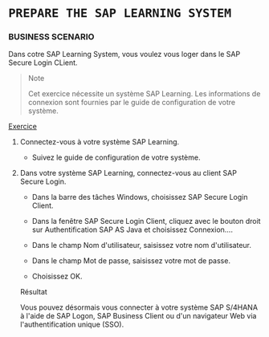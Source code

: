 # **`PREPARE THE SAP LEARNING SYSTEM`**

### **BUSINESS SCENARIO**

Dans cotre SAP Learning System, vous voulez vous loger dans le SAP Secure Login CLient.

> Note
>
> Cet exercice nécessite un système SAP Learning. Les informations de connexion sont fournies par le guide de configuration de votre système.

[Exercice](https://education.hana.ondemand.com/education/pub/mmcp/index.html?show=project!PR_21105BC84BF0B19A:uebung#2)

1. Connectez-vous à votre système SAP Learning.

   - Suivez le guide de configuration de votre système.

2. Dans votre système SAP Learning, connectez-vous au client SAP Secure Login.

   - Dans la barre des tâches Windows, choisissez SAP Secure Login Client.

   - Dans la fenêtre SAP Secure Login Client, cliquez avec le bouton droit sur Authentification SAP AS Java et choisissez Connexion….

   - Dans le champ Nom d'utilisateur, saisissez votre nom d'utilisateur.

   - Dans le champ Mot de passe, saisissez votre mot de passe.

   - Choisissez OK.

   Résultat

   Vous pouvez désormais vous connecter à votre système SAP S/4HANA à l'aide de SAP Logon, SAP Business Client ou d'un navigateur Web via l'authentification unique (SSO).
